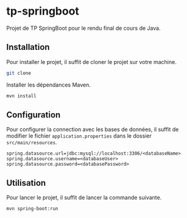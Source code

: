 # tp-springboot

Projet de TP SpringBoot pour le rendu final de cours de Java.

## Installation

Pour installer le projet, il suffit de cloner le projet sur votre machine.

```bash
git clone
```

Installer les dépendances Maven.

```bash
mvn install
```

## Configuration

Pour configurer la connection avec les bases de données, il suffit de modifier le fichier `application.properties` dans le dossier `src/main/resources`.

```properties
spring.datasource.url=jdbc:mysql://localhost:3306/<databaseName>
spring.datasource.username=<databaseUser>
spring.datasource.password=<databasePassword>
```

## Utilisation

Pour lancer le projet, il suffit de lancer la commande suivante.

```bash
mvn spring-boot:run
```
